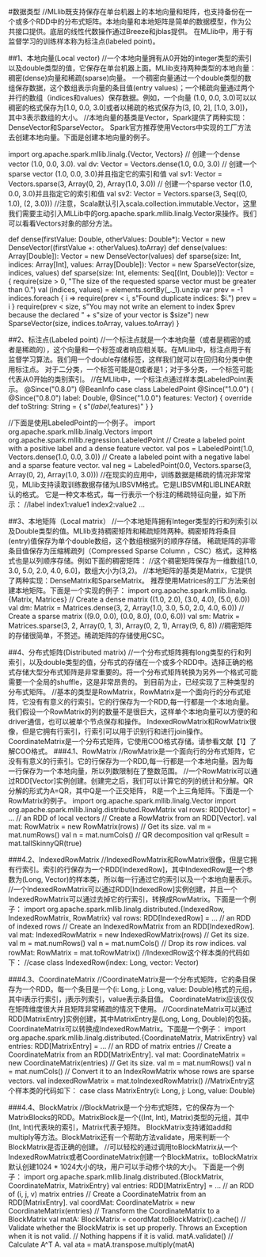 #数据类型
//MLlib既支持保存在单台机器上的本地向量和矩阵，也支持备份在一个或多个RDD中的分布式矩阵。本地向量和本地矩阵是简单的数据模型，作为公共接口提供。底层的线性代数操作通过Breeze和jblas提供。 在MLlib中，用于有监督学习的训练样本称为标注点(labeled point)。

##1、本地向量(Local vector)
//一个本地向量拥有从0开始的integer类型的索引以及double类型的值，它保存在单台机器上面。MLlib支持两种类型的本地向量：稠密(dense)向量和稀疏(sparse)向量。 一个稠密向量通过一个double类型的数组保存数据，这个数组表示向量的条目值(entry values)；一个稀疏向量通过两个并行的数组（indices和values）保存数据。例如，一个向量 (1.0, 0.0, 3.0)可以以稠密的格式保存为[1.0, 0.0, 3.0]或者以稀疏的格式保存为(3, [0, 2], [1.0, 3.0])，其中3表示数组的大小。
//本地向量的基类是Vector，Spark提供了两种实现： DenseVector和SparseVector。 Spark官方推荐使用Vectors中实现的工厂方法去创建本地向量。下面是创建本地向量的例子。

import org.apache.spark.mllib.linalg.{Vector, Vectors}
// 创建一个dense vector (1.0, 0.0, 3.0).
val dv: Vector = Vectors.dense(1.0, 0.0, 3.0)
// 创建一个sparse vector (1.0, 0.0, 3.0)并且指定它的索引和值
val sv1: Vector = Vectors.sparse(3, Array(0, 2), Array(1.0, 3.0))
// 创建一个sparse vector (1.0, 0.0, 3.0)并且指定它的索引和值
val sv2: Vector = Vectors.sparse(3, Seq((0, 1.0), (2, 3.0)))
//注意，Scala默认引入scala.collection.immutable.Vector，这里我们需要主动引入MLLib中的org.apache.spark.mllib.linalg.Vector来操作。我们可以看看Vectors对象的部分方法。

def dense(firstValue: Double, otherValues: Double*): Vector =
    new DenseVector((firstValue +: otherValues).toArray)
def dense(values: Array[Double]): Vector = new DenseVector(values)
def sparse(size: Int, indices: Array[Int], values: Array[Double]): Vector =
    new SparseVector(size, indices, values)
def sparse(size: Int, elements: Seq[(Int, Double)]): Vector = {
    require(size > 0, "The size of the requested sparse vector must be greater than 0.")
    val (indices, values) = elements.sortBy(_._1).unzip
    var prev = -1
    indices.foreach { i =>
      require(prev < i, s"Found duplicate indices: $i.")
      prev = i
    }
    require(prev < size, s"You may not write an element to index $prev because the declared " +
      s"size of your vector is $size")
    new SparseVector(size, indices.toArray, values.toArray)
  }

##2、标注点(Labeled point)
//一个标注点就是一个本地向量（或者是稠密的或者是稀疏的），这个向量和一个标签或者响应相关联。在MLlib中，标注点用于有监督学习算法。我们用一个double存储标签，这样我们就可以在回归和分类中使用标注点。 对于二分类，一个标签可能是0或者是1；对于多分类，一个标签可能代表从0开始的类别索引。
//在MLlib中，一个标注点通过样本类LabeledPoint表示。
@Since("0.8.0")
@BeanInfo
case class LabeledPoint @Since("1.0.0") (
    @Since("0.8.0") label: Double,
    @Since("1.0.0") features: Vector) {
  override def toString: String = {
    s"($label,$features)"
  }
}

//下面是使用LabeledPoint的一个例子。
import org.apache.spark.mllib.linalg.Vectors
import org.apache.spark.mllib.regression.LabeledPoint
// Create a labeled point with a positive label and a dense feature vector.
val pos = LabeledPoint(1.0, Vectors.dense(1.0, 0.0, 3.0))
// Create a labeled point with a negative label and a sparse feature vector.
val neg = LabeledPoint(0.0, Vectors.sparse(3, Array(0, 2), Array(1.0, 3.0)))
//在现实的应用中，训练数据是稀疏的情况非常常见，MLlib支持读取训练数据存储为LIBSVM格式。它是LIBSVM和LIBLINEAR默认的格式。 它是一种文本格式，每一行表示一个标注的稀疏特征向量，如下所示：
//label index1:value1 index2:value2 ...

##3、本地矩阵（Local matrix）
//一个本地矩阵拥有Integer类型的行和列索引以及Double类型的值。MLlib支持稠密矩阵和稀疏矩阵两种。稠密矩阵将条目(entry)值保存为单个double数组，这个数组根据列的顺序存储。 稀疏矩阵的非零条目值保存为压缩稀疏列（Compressed Sparse Column ，CSC）格式，这种格式也是以列顺序存储。例如下面的稠密矩阵：
//这个稠密矩阵保存为一维数组[1.0, 3.0, 5.0, 2.0, 4.0, 6.0]，数组大小为(3,2)。
//本地矩阵的基类是Matrix，它提供了两种实现：DenseMatrix和SparseMatrix。 推荐使用Matrices的工厂方法来创建本地矩阵。下面是一个实现的例子：
import org.apache.spark.mllib.linalg.{Matrix, Matrices}
// Create a dense matrix ((1.0, 2.0), (3.0, 4.0), (5.0, 6.0))
val dm: Matrix = Matrices.dense(3, 2, Array(1.0, 3.0, 5.0, 2.0, 4.0, 6.0))
// Create a sparse matrix ((9.0, 0.0), (0.0, 8.0), (0.0, 6.0))
val sm: Matrix = Matrices.sparse(3, 2, Array(0, 1, 3), Array(0, 2, 1), Array(9, 6, 8))
//稠密矩阵的存储很简单，不赘述。稀疏矩阵的存储使用CSC。

##4、分布式矩阵(Distributed matrix)
//一个分布式矩阵拥有long类型的行和列索引，以及double类型的值，分布式的存储在一个或多个RDD中。选择正确的格式存储大型分布式矩阵是非常重要的。将一个分布式矩阵转换为另外一个格式可能需要一个全局的shuffle，这是非常昂贵的。 到目前为止，已经实现了三种类型的分布式矩阵。
//基本的类型是RowMatrix，RowMatrix是一个面向行的分布式矩阵，它没有有意义的行索引。它的行保存为一个RDD,每一行都是一个本地向量。我们假设一个RowMatrix的列的数量不是很巨大，这样单个本地向量可以方便的和driver通信，也可以被单个节点保存和操作。 IndexedRowMatrix和RowMatrix很像，但是它拥有行索引，行索引可以用于识别行和进行join操作。CoordinateMatrix是一个分布式矩阵，它使用COO格式存储。请参看文献【1】了解COO格式。
###4.1、RowMatrix
//RowMatrix是一个面向行的分布式矩阵，它没有有意义的行索引。它的行保存为一个RDD,每一行都是一个本地向量。因为每一行保存为一个本地向量，所以列数限制在了整数范围。
//一个RowMatrix可以通过RDD[Vector]实例创建。创建完之后，我们可以计算它的列的统计和分解。QR分解的形式为A=QR，其中Q是一个正交矩阵， R是一个上三角矩阵。下面是一个RowMatrix的例子。
import org.apache.spark.mllib.linalg.Vector
import org.apache.spark.mllib.linalg.distributed.RowMatrix
val rows: RDD[Vector] = ... // an RDD of local vectors
// Create a RowMatrix from an RDD[Vector].
val mat: RowMatrix = new RowMatrix(rows)
// Get its size.
val m = mat.numRows()
val n = mat.numCols()
// QR decomposition 
val qrResult = mat.tallSkinnyQR(true)

###4.2、IndexedRowMatrix
//IndexedRowMatrix和RowMatrix很像，但是它拥有行索引。索引的行保存为一个RDD[IndexedRow]，其中IndexedRow是一个参数为(Long, Vector)的样本类，所以每一行通过它的索引以及一个本地向量表示。
//一个IndexedRowMatrix可以通过RDD[IndexedRow]实例创建，并且一个IndexedRowMatrix可以通过去掉它的行索引，转换成RowMatrix。下面是一个例子：
import org.apache.spark.mllib.linalg.distributed.{IndexedRow, IndexedRowMatrix, RowMatrix}
val rows: RDD[IndexedRow] = ... // an RDD of indexed rows
// Create an IndexedRowMatrix from an RDD[IndexedRow].
val mat: IndexedRowMatrix = new IndexedRowMatrix(rows)
// Get its size.
val m = mat.numRows()
val n = mat.numCols()
// Drop its row indices.
val rowMat: RowMatrix = mat.toRowMatrix()
//IndexedRow这个样本类的代码如下：
//case class IndexedRow(index: Long, vector: Vector)

###4.3、CoordinateMatrix
//CoordinateMatrix是一个分布式矩阵，它的条目保存为一个RDD。每一个条目是一个(i: Long, j: Long, value: Double)格式的元组，其中i表示行索引，j表示列索引，value表示条目值。 CoordinateMatrix应该仅仅在矩阵维度很大并且矩阵非常稀疏的情况下使用。
//CoordinateMatrix可以通过RDD[MatrixEntry]实例创建，其中MatrixEntry是(Long, Long, Double)的包装。CoordinateMatrix可以转换成IndexedRowMatrix。下面是一个例子：
import org.apache.spark.mllib.linalg.distributed.{CoordinateMatrix, MatrixEntry}
val entries: RDD[MatrixEntry] = ... // an RDD of matrix entries
// Create a CoordinateMatrix from an RDD[MatrixEntry].
val mat: CoordinateMatrix = new CoordinateMatrix(entries)
// Get its size.
val m = mat.numRows()
val n = mat.numCols()
// Convert it to an IndexRowMatrix whose rows are sparse vectors.
val indexedRowMatrix = mat.toIndexedRowMatrix()
//MatrixEntry这个样本类的代码如下：
case class MatrixEntry(i: Long, j: Long, value: Double)

###4.4、BlockMatrix
//BlockMatrix是一个分布式矩阵，它的保存为一个MatrixBlocks的RDD。MatrixBlock是一个((Int, Int), Matrix)类型的元组，其中(Int, Int)代表块的索引，Matrix代表子矩阵。 BlockMatrix支持诸如add和multiply等方法。BlockMatrix还有一个帮助方法validate，用来判断一个BlockMatrix是否正确的创建。
//可以轻松的通过调用toBlockMatrix从一个IndexedRowMatrix或者CoordinateMatrix创建一个BlockMatrix。toBlockMatrix默认创建1024 * 1024大小的块，用户可以手动修个块的大小。 下面是一个例子：
import org.apache.spark.mllib.linalg.distributed.{BlockMatrix, CoordinateMatrix, MatrixEntry}
val entries: RDD[MatrixEntry] = ... // an RDD of (i, j, v) matrix entries
// Create a CoordinateMatrix from an RDD[MatrixEntry].
val coordMat: CoordinateMatrix = new CoordinateMatrix(entries)
// Transform the CoordinateMatrix to a BlockMatrix
val matA: BlockMatrix = coordMat.toBlockMatrix().cache()
// Validate whether the BlockMatrix is set up properly. Throws an Exception when it is not valid.
// Nothing happens if it is valid.
matA.validate()
// Calculate A^T A.
val ata = matA.transpose.multiply(matA)
